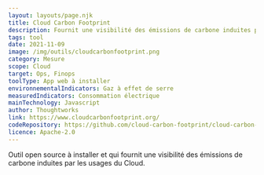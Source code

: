 ```yaml
---
layout: layouts/page.njk
title: Cloud Carbon Footprint
description: Fournit une visibilité des émissions de carbone induites par les usages du Cloud.
tags: tool
date: 2021-11-09
image: /img/outils/cloudcarbonfootprint.png
category: Mesure
scope: Cloud
target: Ops, Finops
toolType: App web à installer
environnementalIndicators: Gaz à effet de serre
measuredIndicators: Consommation électrique
mainTechnology: Javascript
author: Thoughtworks
link: https://www.cloudcarbonfootprint.org/
codeRepository: https://github.com/cloud-carbon-footprint/cloud-carbon-footprint
licence: Apache-2.0
---
```


Outil open source à installer et qui fournit une visibilité des émissions de carbone induites par les usages du Cloud.
